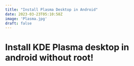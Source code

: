 ```yaml
---
title: "Install Plasma Desktop in Android"
date: 2023-03-23T05:10:58Z
image: 'Plasma.jpg'
draft: false
---
```


# Install KDE Plasma desktop in android without root! 
